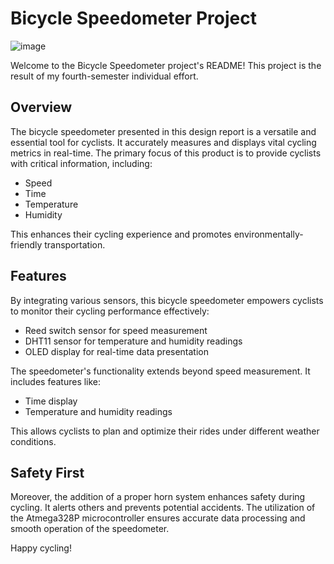 
 
# Bicycle Speedometer Project 
![image](https://github.com/GishanDaminduDK/BicycleSpeedoMeter-Electronic_Project/assets/124694898/aeab43e4-123c-4af2-ab05-3634bbc9142d)

Welcome to the Bicycle Speedometer project's README! This project is the result of my fourth-semester individual effort.

## Overview

The bicycle speedometer presented in this design report is a versatile and essential tool for cyclists. It accurately measures and displays vital cycling metrics in real-time. The primary focus of this product is to provide cyclists with critical information, including:

- Speed
- Time
- Temperature
- Humidity

This enhances their cycling experience and promotes environmentally-friendly transportation.

## Features

By integrating various sensors, this bicycle speedometer empowers cyclists to monitor their cycling performance effectively:

- Reed switch sensor for speed measurement
- DHT11 sensor for temperature and humidity readings
- OLED display for real-time data presentation

The speedometer's functionality extends beyond speed measurement. It includes features like:

- Time display
- Temperature and humidity readings

This allows cyclists to plan and optimize their rides under different weather conditions.

## Safety First

Moreover, the addition of a proper horn system enhances safety during cycling. It alerts others and prevents potential accidents. The utilization of the Atmega328P microcontroller ensures accurate data processing and smooth operation of the speedometer.

Happy cycling!
